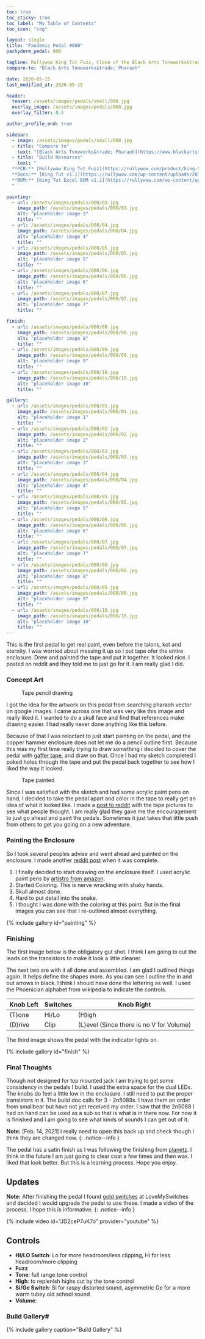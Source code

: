 ```yaml
---
toc: true
toc_sticky: true
toc_label: "My Table of Contents"
toc_icon: "cog"

layout: single
title: "Pandemic Pedal #008"
pachyderm_pedal: 008

tagline: Rullywow King Tut Fuzz, Clone of the Black Arts Toneworks&trade; Pharaoh
compare-to: "Black Arts Toneworks&trade; Pharaoh"

date: 2020-05-15
last_modified_at: 2020-05-15

header:
  teaser: /assets/images/pedals/small/008.jpg
  overlay_image: /assets/images/pedals/008.jpg
  overlay_filter: 0.5

author_profile_end: true

sidebar:
  - image: /assets/images/pedals/small/008.jpg
  - title: "Compare to"
    text: "[Black Arts Toneworks&trade; Pharaoh](https://www.blackartstoneworks.com/pedal/pharaoh/)"
  - title: "Build Resources"
    text: "
  **PCB:** [Rullywow King Tut Fuzz](https://rullywow.com/product/king-tut-fuzz-pharoh-clone-pcb/)<br>
  **Docs:** [King Tut v1.1](https://rullywow.com/wp-content/uploads/2014/02/King-Tut-v1.1-1.pdf)<br>
  **BOM:** [King Tut Excel BOM v1.1](https://rullywow.com/wp-content/uploads/2014/02/King-Tut-Excel-BOM-v1.1-1.xlsx)<br>
  "

painting:
  - url: /assets/images/pedals/008/03.jpg
    image_path: /assets/images/pedals/008/03.jpg
    alt: "placeholder image 3"
    title: ""
  - url: /assets/images/pedals/008/04.jpg
    image_path: /assets/images/pedals/008/04.jpg
    alt: "placeholder image 4"
    title: ""
  - url: /assets/images/pedals/008/05.jpg
    image_path: /assets/images/pedals/008/05.jpg
    alt: "placeholder image 5"
    title: ""
  - url: /assets/images/pedals/008/06.jpg
    image_path: /assets/images/pedals/008/06.jpg
    alt: "placeholder image 6"
    title: ""
  - url: /assets/images/pedals/008/07.jpg
    image_path: /assets/images/pedals/008/07.jpg
    alt: "placeholder image 7"
    title: ""

finish:
  - url: /assets/images/pedals/008/08.jpg
    image_path: /assets/images/pedals/008/08.jpg
    alt: "placeholder image 8"
    title: ""
  - url: /assets/images/pedals/008/09.jpg
    image_path: /assets/images/pedals/008/09.jpg
    alt: "placeholder image 9"
    title: ""
  - url: /assets/images/pedals/008/10.jpg
    image_path: /assets/images/pedals/008/10.jpg
    alt: "placeholder image 10"
    title: ""

gallery:
  - url: /assets/images/pedals/008/01.jpg
    image_path: /assets/images/pedals/008/01.jpg
    alt: "placeholder image 1"
    title: ""
  - url: /assets/images/pedals/008/02.jpg
    image_path: /assets/images/pedals/008/02.jpg
    alt: "placeholder image 2"
    title: ""
  - url: /assets/images/pedals/008/03.jpg
    image_path: /assets/images/pedals/008/03.jpg
    alt: "placeholder image 3"
    title: ""
  - url: /assets/images/pedals/008/04.jpg
    image_path: /assets/images/pedals/008/04.jpg
    alt: "placeholder image 4"
    title: ""
  - url: /assets/images/pedals/008/05.jpg
    image_path: /assets/images/pedals/008/05.jpg
    alt: "placeholder image 5"
    title: ""
  - url: /assets/images/pedals/008/06.jpg
    image_path: /assets/images/pedals/008/06.jpg
    alt: "placeholder image 6"
    title: ""
  - url: /assets/images/pedals/008/07.jpg
    image_path: /assets/images/pedals/008/07.jpg
    alt: "placeholder image 7"
    title: ""
  - url: /assets/images/pedals/008/08.jpg
    image_path: /assets/images/pedals/008/08.jpg
    alt: "placeholder image 8"
    title: ""
  - url: /assets/images/pedals/008/09.jpg
    image_path: /assets/images/pedals/008/09.jpg
    alt: "placeholder image 9"
    title: ""
  - url: /assets/images/pedals/008/10.jpg
    image_path: /assets/images/pedals/008/10.jpg
    alt: "placeholder image 10"
    title: ""
---
```


This is the first pedal to get real paint, even before the talons, kot and eternity. I was worried about messing it up so I put tape ofer the entire enclosure. Drew and painted the tape and put it together. It looked nice. I posted on reddit and they told me to just go for it. I am really glad I did.

### Concept Art

<figure class="align-right" style="max-width:150px;">
  <a href="{{ site.url }}{{ site.baseurl }}/assets/images/pedals/008/01.jpg"><img src="{{ site.url }}{{ site.baseurl }}/assets/images/pedals/008/01.jpg" alt=""></a>
  <figcaption>Tape pencil drawing</figcaption>
</figure>

I got the idea for the artwork on this pedal from searching pharaoh vector on google images. I came across one that was very like this image and really liked it. I wanted to do a skull face and find that references make drawing easier. I had really never done anything like this before.

Because of that I was reloctant to just start painting on the pedal, and the copper hammer enclosure does not let me do a pencil outline first. Because this was my first time really trying to draw something I decided to cover the pedal with [gaffer tape](https://www.amazon.com/gp/product/B00ZRYP38I), and draw on that. Once I had my sketch completed I poked holes through the tape and put the pedal back together to see how I liked the way it looked.

<figure class="align-left" style="max-width:150px;">
  <a href="{{ site.url }}{{ site.baseurl }}/assets/images/pedals/008/02.jpg"><img src="{{ site.url }}{{ site.baseurl }}/assets/images/pedals/008/02.jpg" alt=""></a>
  <figcaption>Tape painted</figcaption>
</figure>

Since I was satisfied with the sketch and had some acrylic paint pens on hand, I decided to take the pedal apart and color in the tape to really get an idea of what it looked like. I made a [post to reddit](https://www.reddit.com/r/diypedals/comments/gjg8of/rullywow_king_tut_black_arts_toneworks_pharaoh/) with the tape pictures to see what people thought. I am really glad they gave me the encouragement to just go ahead and paint the pedals. Sometimes it just takes that little push from others to get you going on a new adventure.

### Painting the Enclosure

So I took several peoples advise and went ahead and painted on the enclosure. I made another [reddit post](https://www.reddit.com/r/diypedals/comments/gpp0gq/finished_the_artwork_on_king_tut_fuzz_by_rullywow/) when it was complete.

1. I finally decided to start drawing on the enclosure itself. I used acrylic paint pens by [artistro from amazon](https://www.amazon.com/gp/product/B07D2LVYQZ).
2. Started Coloring. This is nerve wracking with shaky hands.
3. Skull almost done.
4. Hard to put detail into the snake.
5. I thought I was done with the coloring at this point. But in the final images you can see that I re-outlined almost everything.

{% include gallery id="painting" %}

### Finishing

The first image below is the obligatory gut shot. I think I am going to cut the leads on the transistors to make it look a little cleaner.

The next two are with it all done and assembled. I am glad I outlined things again. It helps define the shapes more. As you can see I outline the in and out arrows in black. I think I should have done the lettering as well. I used the Phoenician alphabet from wikipedia to indicate the controls.

Knob Left | Switches | Knob Right
---|---|---
(T)one  | Hi/Lo | (H)igh
(D)rive | Clip  | (L)evel (Since there is no V for Volume)

The third image shows the pedal with the indicator lights on.

{% include gallery id="finish" %}

### Final Thoughts

Though not designed for top mounted jack I am trying to get some consistency in the pedals I build. I used the extra space for the dual LEDs. The knobs do feel a little low in the enclosure. I still need to put the proper transistors in it. The build doc calls for 3 - 2n5089s. I have them on order from smallbear but have not yet received my order. I saw that the 2n5088 I had on hand can be used as a sub so that is what is in there now. For now it is finished and I am going to see what kinds of sounds I can get out of it.

**Note:** [Feb. 14, 2021] I really need to open this back up and check though I think they are changed now.
{: .notice--info }

The pedal has a satin finish as I was following the finishing from [planetz](http://www.planetz.com/waterslide-decals/). I think in the future I am just going to clear coat a few times and then wax. I liked that look better. But this is a learning process. Hope you enjoy.

## Updates

**Note:** After finishing the pedal I found [gold switches](https://lovemyswitches.com/3pdt-latched-foot-switch-solder-lugs-gold/) at LoveMySwitches and decided I would upgrade the pedal to use these. I made a video of the process. I hope this is informative.
{: .notice--info }

{% include video id="JD2ceP7uK7o" provider="youtube" %}

## Controls

* **HI/LO Switch**: Lo for more headroom/less clipping, Hi for less headroom/more clipping
* **Fuzz**
* **Tone**: full range tone control
* **High**: to replenish highs cut by the tone control
* **Si/Ge Switch**: Si for raspy distorted sound, asymmetric Ge for a more warm tubey old school sound
* **Volume**: 

### Build Gallery#

{% include gallery caption="Build Gallery" %}
